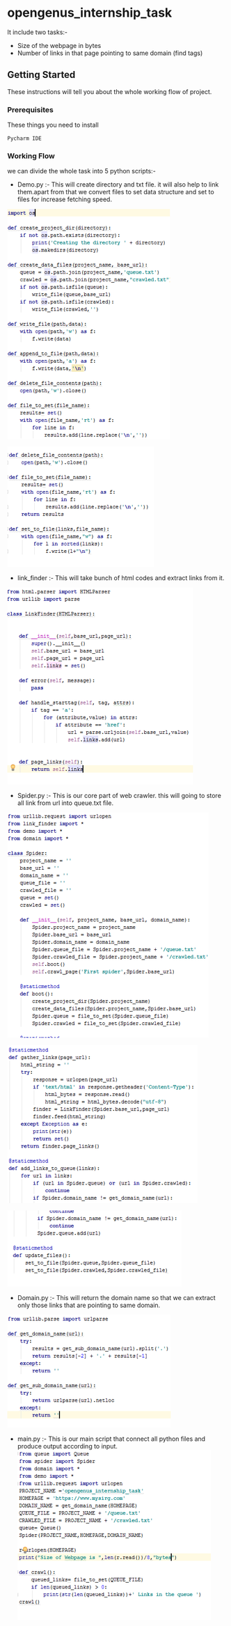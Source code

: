 # opengenus_internship_task

It include two tasks:-
* Size of the webpage in bytes
* Number of links in that page pointing to same domain (find <a> tags)
## Getting Started

These instructions will tell you about the whole working flow of project.

### Prerequisites

These things you need to install

```
Pycharm IDE
```

### Working Flow
we can divide the whole task into 5 python scripts:-
* Demo.py :- This will create directory and txt file. it will also help to link them.apart from that we convert files to set data structure and set to files for increase fetching speed.

![alt tag](https://github.com/arpitkaushik18/opengenus_internship_task/blob/master/Capture1.PNG?raw=true)

![alt tag](https://github.com/arpitkaushik18/opengenus_internship_task/blob/master/Capture.PNG?raw=true)

* link_finder :- This will take bunch of html codes and extract links from it.

![alt tag](https://github.com/arpitkaushik18/opengenus_internship_task/blob/master/link.PNG?raw=true)

* Spider.py :- This is our core part of web crawler. this will going to store all link from url into queue.txt file.

![alt tag](https://github.com/arpitkaushik18/opengenus_internship_task/blob/master/Sp1.PNG?raw=true)

![alt tag](https://github.com/arpitkaushik18/opengenus_internship_task/blob/master/Sp2.PNG?raw=true)

![alt tag](https://github.com/arpitkaushik18/opengenus_internship_task/blob/master/Sp3.PNG?raw=true)

* Domain.py :- This will return the domain name so that we can extract only those links that are pointing to same domain.

![alt tag](https://github.com/arpitkaushik18/opengenus_internship_task/blob/master/Domain.PNG?raw=true)

* main.py :- This is our main script that connect all python files and produce output according to input.
![alt tag](https://github.com/arpitkaushik18/opengenus_internship_task/blob/master/main.PNG?raw=true)

